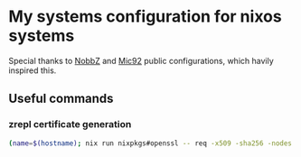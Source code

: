 # My systems configuration for nixos systems

Special thanks to [NobbZ](https://github.com/NobbZ/nixos-config/) and [Mic92](https://github.com/Mic92/dotfiles) public configurations, which havily inspired this.

## Useful commands

### zrepl certificate generation
```bash
(name=$(hostname); nix run nixpkgs#openssl -- req -x509 -sha256 -nodes  -newkey rsa:4096  -days 365  -keyout $name.key  -out $name.crt -addext "subjectAltName = DNS:$name" -subj "/CN=$name")
```
